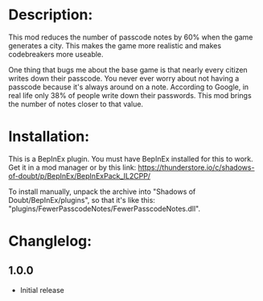 
# Description: 

This mod reduces the number of passcode notes by 60% when the game generates a city. This makes the game more realistic and makes codebreakers more useable.

One thing that bugs me about the base game is that nearly every citizen writes down their passcode. You never ever worry about not having a passcode because it's always around on a note. According to Google, in real life only 38% of people write down their passwords. This mod brings the number of notes closer to that value.

# Installation: 

This is a BepInEx plugin. You must have BepInEx installed for this to work.
Get it in a mod manager or by this link: 
https://thunderstore.io/c/shadows-of-doubt/p/BepInEx/BepInExPack_IL2CPP/

To install manually, unpack the archive into "Shadows of Doubt/BepInEx/plugins", so that it's like this:  "plugins/FewerPasscodeNotes/FewerPasscodeNotes.dll".

# Changlelog: 

## 1.0.0
- Initial release
